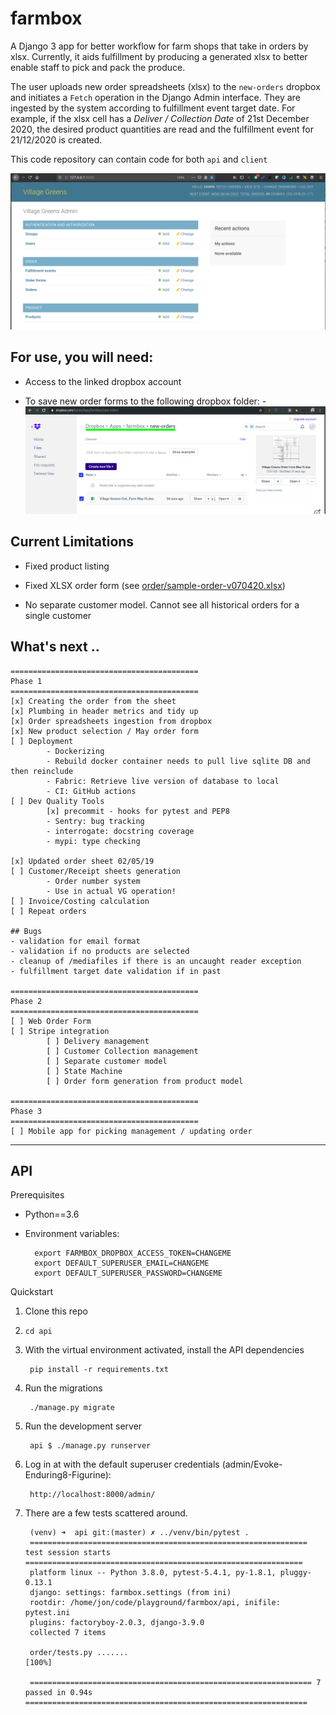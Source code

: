 # farmbox

A Django 3 app for better workflow for farm shops that take in orders by xlsx. Currently, it aids fulfillment by producing a generated xlsx to better enable staff to pick and pack the produce.

The user uploads new order spreadsheets (xlsx) to the `new-orders` dropbox and initiates a `Fetch` operation in the Django Admin interface. They are ingested by the system according to fulfillment event target date. For example, if the xlsx cell has a _Deliver / Collection Date_ of 21st December 2020, the desired product quantities are read and the fulfillment event for 21/12/2020 is created.


This code repository can contain code for both `api` and `client`

![admin](screenshot.png)

## For use, you will need:

* Access to the linked dropbox account

* To save new order forms to the following dropbox folder:
        - ![dropbox](dropbox.png)

## Current Limitations
- Fixed product listing

- Fixed XLSX order form (see [order/sample-order-v070420.xlsx](order/sample-order-v070420.xlsx))

- No separate customer model. Cannot see all historical orders for a single customer


## What's next ..
```
==========================================
Phase 1
==========================================
[x] Creating the order from the sheet
[x] Plumbing in header metrics and tidy up
[x] Order spreadsheets ingestion from dropbox
[x] New product selection / May order form
[ ] Deployment
        - Dockerizing
        - Rebuild docker container needs to pull live sqlite DB and then reinclude
        - Fabric: Retrieve live version of database to local
        - CI: GitHub actions
[ ] Dev Quality Tools
        [x] precommit - hooks for pytest and PEP8
        - Sentry: bug tracking
        - interrogate: docstring coverage
        - mypi: type checking

[x] Updated order sheet 02/05/19
[ ] Customer/Receipt sheets generation
        - Order number system
        - Use in actual VG operation!
[ ] Invoice/Costing calculation
[ ] Repeat orders

## Bugs
- validation for email format
- validation if no products are selected
- cleanup of /mediafiles if there is an uncaught reader exception
- fulfillment target date validation if in past

==========================================
Phase 2
==========================================
[ ] Web Order Form
[ ] Stripe integration
        [ ] Delivery management
        [ ] Customer Collection management
        [ ] Separate customer model
        [ ] State Machine
        [ ] Order form generation from product model

==========================================
Phase 3
==========================================
[ ] Mobile app for picking management / updating order
```

---
## API

Prerequisites

* Python==3.6
* Environment variables:

        export FARMBOX_DROPBOX_ACCESS_TOKEN=CHANGEME
        export DEFAULT_SUPERUSER_EMAIL=CHANGEME
        export DEFAULT_SUPERUSER_PASSWORD=CHANGEME

Quickstart

1. Clone this repo
2. `cd api`
3. With the virtual environment activated, install the API dependencies

        pip install -r requirements.txt
4. Run the migrations

        ./manage.py migrate
3. Run the development server

        api $ ./manage.py runserver

4. Log in at with the default superuser credentials (admin/Evoke-Enduring8-Figurine):

        http://localhost:8000/admin/

5. There are a few tests scattered around.

        (venv) ➜  api git:(master) ✗ ../venv/bin/pytest .
        ============================================================== test session starts ==============================================================
        platform linux -- Python 3.8.0, pytest-5.4.1, py-1.8.1, pluggy-0.13.1
        django: settings: farmbox.settings (from ini)
        rootdir: /home/jon/code/playground/farmbox/api, inifile: pytest.ini
        plugins: factoryboy-2.0.3, django-3.9.0
        collected 7 items

        order/tests.py .......                                                                                                                    [100%]

        =============================================================== 7 passed in 0.94s ===============================================================
